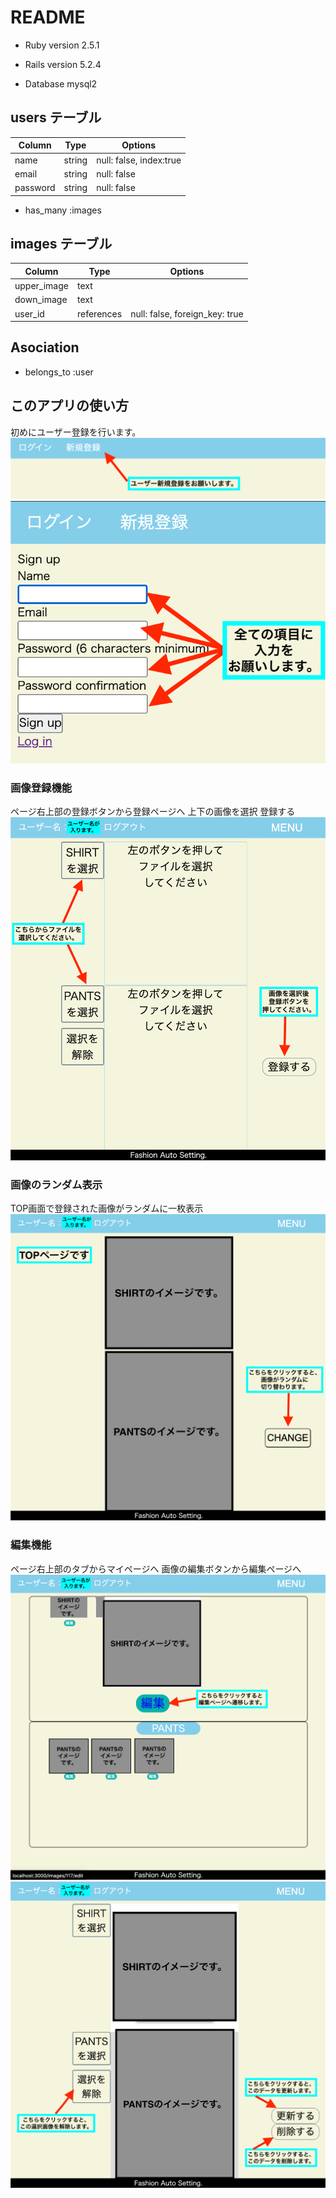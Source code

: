 # README
- Ruby version 2.5.1

- Rails version 5.2.4

- Database  mysql2

## users テーブル

| Column   | Type   | Options                 |
| -------- | ------ | ----------------------- |
| name     | string | null: false, index:true |
| email    | string | null: false             |
| password | string | null: false             |

- has_many :images

## images テーブル

| Column      | Type       | Options                        |
| ----------- | ---------- | ------------------------------ |
| upper_image | text       |                                |
| down_image  | text       |                                |
| user_id     | references | null: false, foreign_key: true |

## Asociation

- belongs_to :user

## このアプリの使い方
初めにユーザー登録を行います。
![ユーザー新規登録](https://raw.githubusercontent.com/T-Yuto/fashion-autoset/Readme/README/user_new_1.png)
![ユーザー新規登録](https://raw.githubusercontent.com/T-Yuto/fashion-autoset/Readme/README/user_new_2.png)
### 画像登録機能
ページ右上部の登録ボタンから登録ページへ
上下の画像を選択
登録する
![画像登録](https://raw.githubusercontent.com/T-Yuto/fashion-autoset/Readme/README/image_new_1.png)

### 画像のランダム表示
TOP画面で登録された画像がランダムに一枚表示
![TOP](https://raw.githubusercontent.com/T-Yuto/fashion-autoset/Readme/README/top_change_description.png)

### 編集機能
ページ右上部のタブからマイページへ
画像の編集ボタンから編集ページへ
![画像編集](https://raw.githubusercontent.com/T-Yuto/fashion-autoset/Readme/README/image_edit_1.png)
![画像編集](https://raw.githubusercontent.com/T-Yuto/fashion-autoset/Readme/README/image_edit_2.png)